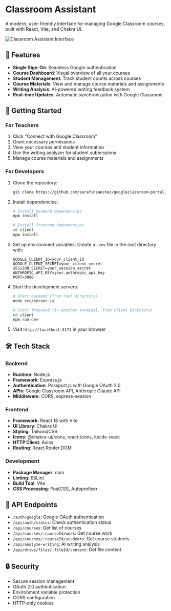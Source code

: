 # Classroom Assistant

A modern, user-friendly interface for managing Google Classroom courses, built with React, Vite, and Chakra UI.

![Classroom Assistant Interface](screenshot.png)

## 🎯 Features

- **Single Sign-On**: Seamless Google authentication
- **Course Dashboard**: Visual overview of all your courses
- **Student Management**: Track student counts across courses
- **Course Materials**: View and manage course materials and assignments
- **Writing Analysis**: AI-powered writing feedback system
- **Real-time Updates**: Automatic synchronization with Google Classroom

## 🚀 Getting Started

### For Teachers
1. Click "Connect with Google Classroom"
2. Grant necessary permissions
3. View your courses and student information
4. Use the writing analyzer for student submissions
5. Manage course materials and assignments

### For Developers
1. Clone the repository:
   ```bash
   git clone https://github.com/serafinsanchez/googleclassroom-portal.git
   ```

2. Install dependencies:
   ```bash
   # Install backend dependencies
   npm install

   # Install frontend dependencies
   cd client
   npm install
   ```

3. Set up environment variables:
   Create a `.env` file in the root directory with:
   ```
   GOOGLE_CLIENT_ID=your_client_id
   GOOGLE_CLIENT_SECRET=your_client_secret
   SESSION_SECRET=your_session_secret
   ANTHROPIC_API_KEY=your_anthropic_api_key
   PORT=3000
   ```

4. Start the development servers:
   ```bash
   # Start backend (from root directory)
   node src/server.js

   # Start frontend (in another terminal, from client directory)
   cd client
   npm run dev
   ```

5. Visit `http://localhost:5173` in your browser

## 🛠️ Tech Stack

### Backend
- **Runtime**: Node.js
- **Framework**: Express.js
- **Authentication**: Passport.js with Google OAuth 2.0
- **APIs**: Google Classroom API, Anthropic Claude API
- **Middleware**: CORS, express-session

### Frontend
- **Framework**: React 18 with Vite
- **UI Library**: Chakra UI
- **Styling**: TailwindCSS
- **Icons**: @chakra-ui/icons, react-icons, lucide-react
- **HTTP Client**: Axios
- **Routing**: React Router DOM

### Development
- **Package Manager**: npm
- **Linting**: ESLint
- **Build Tool**: Vite
- **CSS Processing**: PostCSS, Autoprefixer

## 📝 API Endpoints

- `/auth/google`: Google OAuth authentication
- `/api/auth/status`: Check authentication status
- `/api/courses`: Get list of courses
- `/api/courses/:courseId/work`: Get course work
- `/api/courses/:courseId/students`: Get course students
- `/api/analyze-writing`: AI writing analysis
- `/api/drive/files/:fileId/content`: Get file content

## 🔒 Security

- Secure session management
- OAuth 2.0 authentication
- Environment variable protection
- CORS configuration
- HTTP-only cookies
